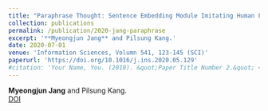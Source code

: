 ```yaml
---
title: "Paraphrase Thought: Sentence Embedding Module Imitating Human Language Recognition"
collection: publications
permalink: /publication/2020-jang-paraphrase
excerpt: '**Myeongjun Jang** and Pilsung Kang.'
date: 2020-07-01
venue: 'Information Sciences, Volumn 541, 123-145 (SCI)'
paperurl: 'https://doi.org/10.1016/j.ins.2020.05.129'
#citation: 'Your Name, You. (2010). &quot;Paper Title Number 2.&quot; <i>Journal 1</i>. 1(2).'
---
```

**Myeongjun Jang** and Pilsung Kang.  
[DOI](https://doi.org/10.1016/j.ins.2020.05.129)
